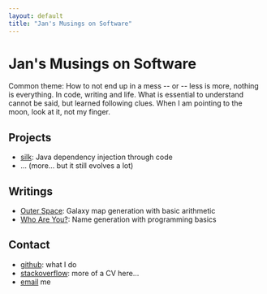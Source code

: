 ```yaml
---
layout: default
title: "Jan's Musings on Software"
---
```


# Jan's Musings on Software

Common theme: How to not end up in a mess -- or -- less is more, nothing is everything. In code, writing and life. 
What is essential to understand cannot be said, but learned following clues. When I am pointing to the moon, look at it, not my finger.


## Projects

* [silk](http://jbee.github.io/silk/): Java dependency injection through code
* ... (more... but it still evolves a lot)


## Writings 

* [Outer Space](game.html): Galaxy map generation with basic arithmetic
* [Who Are You?](names.html): Name generation with programming basics


## Contact

* [github](https://github.com/jbee): what I do
* [stackoverflow](https://stackoverflow.com/users/story/8785454): more of a CV here...
* [email](mailto:jaanbernitt+jbee.se@gmail.com) me


